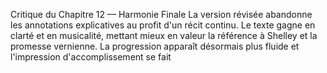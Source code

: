 Critique du Chapitre 12 — Harmonie Finale La version révisée abandonne les annotations explicatives au profit d'un récit continu. Le texte gagne en clarté et en musicalité, mettant mieux en valeur la référence à Shelley et la promesse vernienne. La progression apparaît désormais plus fluide et l'impression d'accomplissement se fait
